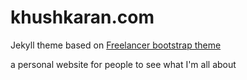 khushkaran.com
==============
Jekyll theme based on [Freelancer bootstrap theme ](http://startbootstrap.com/templates/freelancer/)

a personal website for people to see what I'm all about
